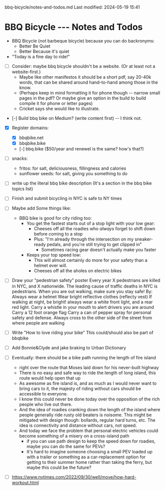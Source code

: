 bbq-bicycle/notes-and-todos.md
Last modified: 2024-05-19 15:41

# BBQ Bicycle --- Notes and Todos
* BBQ Bicycle (not barbeque bicycle) because you can do backronyms:
	* Better Be Quiet
	* Better Because it's quiet
* "Today is a fine day to ride!"
* [ ] Consider: maybe bbq bicycle shouldn't be a website. (Or at least not a website-first.)
	* Maybe like other manifestos it should be a short pdf, say 20-40k words, that can be shared around hand-to-hand among those in the know. 
	* (Perhaps keep in mind formatting it for phone though -- narrow small pages in the pdf? Or maybe give an option in the build to build compile it for phone or letter pages)
	* Cricket says she would like to illustrate.
* [-] Build bbq bike on Medium? (write content first) -- I think not.
* [X] Register domains:
    * [X] bbqbike.net
    * [X] bbqbike.bike
    * [-] bbq.bike ($50/year and renewel is the same? how's that?)
* [ ] snacks:
    * fritos: for salt, deliciousness, fillingness and calories
    * sunflower seeds: for salt, giving you something to do
* [ ] write up the literal bbq bike description (It's a section in the bbq bike topics list)
* [ ] Finish and submit bicycling in NYC is safe to NY times
* [ ] Maybe add Some things like:
	* BBQ bike is good for city riding too:
		* You get the fastest starts out of a stop light with your low gear:
			* Cheeses off all the roadies who *always* forget to shift down before coming to a stop
			* Plus: "I'm already through the intersection on my sneaker-ready pedals, and you're still trying to get clipped in"
				* Sometimes racing gear doesn't actually make you faster
		* Keeps your top speed low:
			* This will almost certainly do more for your safety than a helmet ever will.
			* Cheeses off all the aholes on electric bikes
* [ ] Draw your "pedestrian safety" poster
	Every year X pedestrians are killed in NYC, and X nationwide. The leading cause of traffic deaths in NYC is pedestrians.
	When you are out walking, make sure you stay safe!
	By:
		Always wear a helmet
		Wear bright reflective clothes
			(reflecty vest)
		If walking at night, be bright! always wear a white front light, and a rear red light.
		Carry a whistle in your mouth to alert drivers you are around
		Carry a 12 foot orange flag
		Carry a can of pepper spray for personal safety and defense.
		Always cross to the other side of the street from where people are walking
* [ ] Write "How to love riding your bike"
	This could/should also be part of bbqbike
* [ ] Add Bonnie&Clyde and jake braking to Urban Dictionary
* [ ] Eventually: there should be a bike path running the length of fire island 
	* right over the route that Moses laid down for his never-built highway
	* There is no easy and safe way to ride the length of long island, this route would help open that up
	* As awesome as fire island is, and as much as I would never want to bring cars to it, the majesty of riding without cars should be accessible to everyone.
	* I know this could never be done today over the opposition of the rich people who live out there.
	* And the idea of roadies cranking down the length of the island where people generally ride rusty old beaters is noisome. This might be mitigated with design though: bollards, regular hard turns, etc. The idea is connectivity and distance without cars, not speed.
	* And today we face the problem that personal electric vehicles could become something of a misery on a cross-island path
		* if you can use path design to keep the speed down for roadies, maybe you can do the same for PEVs?
		* It's hard to imagine someone choosing a small PEV loaded up with a trailer or something as a car-replacement option for getting to their summer home rather than taking the ferry, but maybe this could be the future?
* [ ] https://www.nytimes.com/2022/09/30/well/move/how-hard-workout.html






